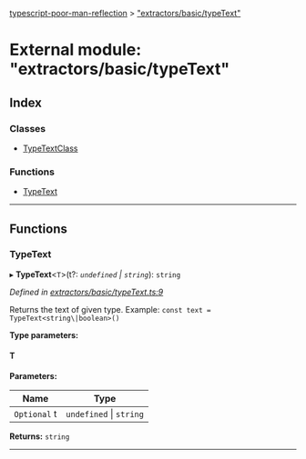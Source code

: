 [typescript-poor-man-reflection](../README.md) > ["extractors/basic/typeText"](../modules/_extractors_basic_typetext_.md)

# External module: "extractors/basic/typeText"

## Index

### Classes

* [TypeTextClass](../classes/_extractors_basic_typetext_.typetextclass.md)

### Functions

* [TypeText](_extractors_basic_typetext_.md#typetext)

---

## Functions

<a id="typetext"></a>

###  TypeText

▸ **TypeText**<`T`>(t?: *`undefined` \| `string`*): `string`

*Defined in [extractors/basic/typeText.ts:9](https://github.com/cancerberoSgx/typescript-poor-man-reflection/blob/667880b/src/extractors/basic/typeText.ts#L9)*

Returns the text of given type. Example: `const text = TypeText<string\|boolean>()`

**Type parameters:**

#### T 
**Parameters:**

| Name | Type |
| ------ | ------ |
| `Optional` t | `undefined` \| `string` |

**Returns:** `string`

___

